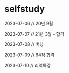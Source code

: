 # selfstudy

2023-07-06 // 20년 9월

2023-07-07 // 21년 3월 - 합격

2023-07-08 // 버닝

2023-07-09 // 64점 합격

2023-07-10 // 리액특강